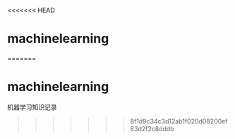 <<<<<<< HEAD
# machinelearning
=======
# machinelearning
机器学习知识记录
>>>>>>> 8f1d9c34c3d12ab1f020d08200ef83d2f2c8dddb
